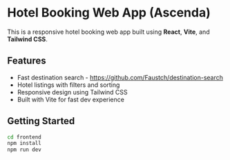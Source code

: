 # Hotel Booking Web App (Ascenda) 

This is a responsive hotel booking web app built using **React**, **Vite**, and **Tailwind CSS**.

## Features

- Fast destination search - https://github.com/Faustch/destination-search
- Hotel listings with filters and sorting
- Responsive design using Tailwind CSS
- Built with Vite for fast dev experience

## Getting Started

```bash
cd frontend
npm install
npm run dev
